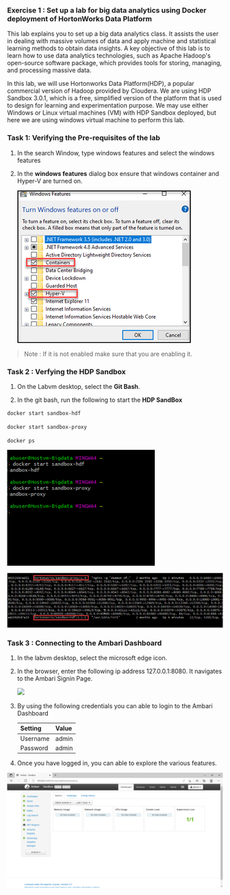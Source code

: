 ### Exercise 1 : Set up a lab for big data analytics using Docker deployment of HortonWorks Data Platform

This lab explains you to set up a big data analytics class. It assists the user in dealing with massive volumes of data and apply machine and statistical learning methods to obtain data insights. A key objective of this lab is to learn how to use data analytics technologies, such as Apache Hadoop's open-source software package, which provides tools for storing, managing, and processing massive data.

In this lab, we will use Hortonworks Data Platform(HDP), a popular commercial version of Hadoop provided by Cloudera. We are using HDP Sandbox 3.0.1, which is a free, simplified version of the platform that is used to design for learning and experimentation purpose. We may use either Windows or Linux virtual machines (VM) with HDP Sandbox deployed, but here we are using windows virtual machine to perform this lab.

### Task 1: Verifying the Pre-requisites of the lab

1. In the search Window, type windows features and select the windows features

1. In the **windows features** dialog box ensure that windows container and Hyper-V are turned on.
 
    ![](Media/screenshot01.png)
    
  >Note : If it is not enabled make sure that you are enabling it.
    
### Task 2 : Verfying the HDP Sandbox

1. On the Labvm desktop, select the **Git Bash**.

1. In the git bash, run the following to start the **HDP SandBox**

```
docker start sandbox-hdf

docker start sandbox-proxy

docker ps
```
   ![](Media/screenshot02.png)
   
   ![](Media/screenshot03.png) 
   
### Task 3 : Connecting to the Ambari Dashboard

1. In the labvm desktop, select the microsoft edge icon.

1. In the browser, enter the following ip address 127.0.0.1:8080. It navigates to the Ambari Signin Page.

   ![](Media/screenshot04.png) 

1. By using the following credentials you can able to login to the Ambari Dashboard

   |Setting|Value|
   |------|-------|
   |Username| admin|
   |Password| admin|

1. Once you have logged in, you can able to explore the various features.

  ![](Media/screenshot05.png) 

 




     
